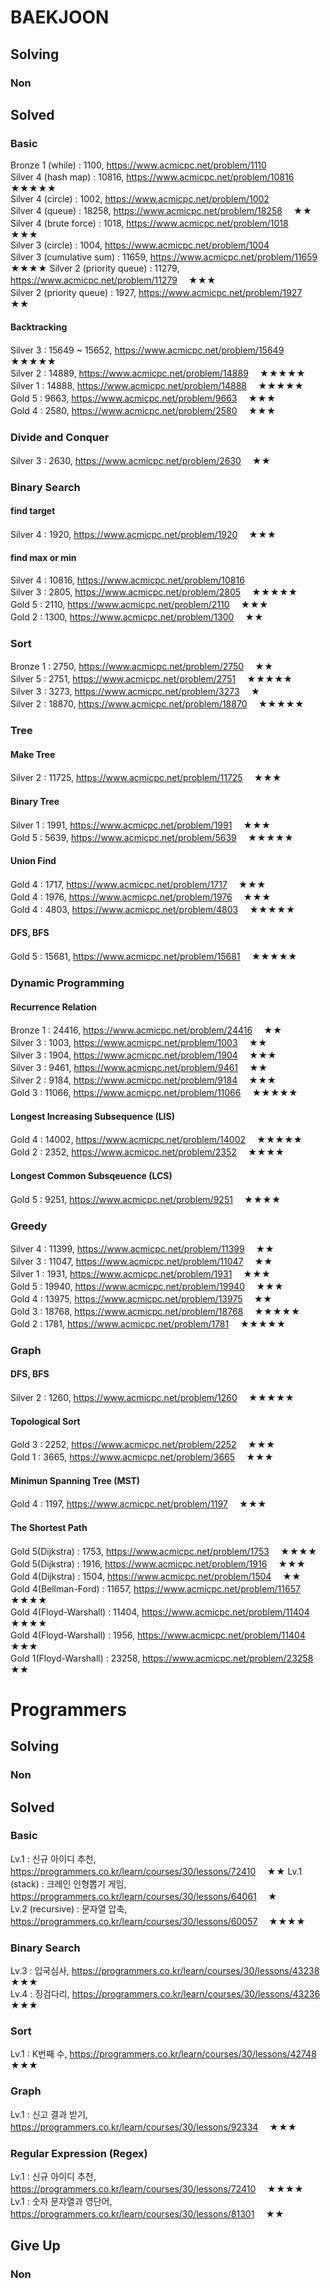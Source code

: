 # BAEKJOON

## Solving
### Non

## Solved
### Basic
Bronze 1 (while) : 1100, https://www.acmicpc.net/problem/1110  
Silver 4 (hash map) : 10816, https://www.acmicpc.net/problem/10816 　★★★★★  
Silver 4 (circle) : 1002, https://www.acmicpc.net/problem/1002  
Silver 4 (queue) : 18258, https://www.acmicpc.net/problem/18258 　★★  
Silver 4 (brute force) : 1018, https://www.acmicpc.net/problem/1018 　★★★  
Silver 3 (circle) : 1004, https://www.acmicpc.net/problem/1004  
Silver 3 (cumulative sum) : 11659, https://www.acmicpc.net/problem/11659 　★★★★
Silver 2 (priority queue) : 11279, https://www.acmicpc.net/problem/11279 　★★★  
Silver 2 (priority queue) : 1927, https://www.acmicpc.net/problem/1927 　★★

#### Backtracking
Silver 3 : 15649 ~ 15652, https://www.acmicpc.net/problem/15649 　★★★★★  
Silver 2 : 14889, https://www.acmicpc.net/problem/14889 　★★★★★  
Silver 1 : 14888, https://www.acmicpc.net/problem/14888 　★★★★★  
Gold 5 : 9663, https://www.acmicpc.net/problem/9663 　★★★  
Gold 4 : 2580, https://www.acmicpc.net/problem/2580 　★★★

### Divide and Conquer
Silver 3 : 2630, https://www.acmicpc.net/problem/2630 　★★

### Binary Search
#### find target
Silver 4 : 1920, https://www.acmicpc.net/problem/1920 　★★★

#### find max or min
Silver 4 : 10816, https://www.acmicpc.net/problem/10816  
Silver 3 : 2805, https://www.acmicpc.net/problem/2805 　★★★★★  
Gold 5 : 2110, https://www.acmicpc.net/problem/2110 　★★★  
Gold 2 : 1300, https://www.acmicpc.net/problem/1300 　★★

### Sort
Bronze 1 : 2750, https://www.acmicpc.net/problem/2750 　★★  
Silver 5 : 2751, https://www.acmicpc.net/problem/2751 　★★★★★  
Silver 3 : 3273, https://www.acmicpc.net/problem/3273 　★  
Silver 2 : 18870, https://www.acmicpc.net/problem/18870 　★★★★★

### Tree
#### Make Tree
Silver 2 : 11725, https://www.acmicpc.net/problem/11725 　★★★   

#### Binary Tree
Silver 1 : 1991, https://www.acmicpc.net/problem/1991 　★★★  
Gold 5 : 5639, https://www.acmicpc.net/problem/5639 　★★★★★

#### Union Find
Gold 4 : 1717, https://www.acmicpc.net/problem/1717 　★★★  
Gold 4 : 1976, https://www.acmicpc.net/problem/1976 　★★★  
Gold 4 : 4803, https://www.acmicpc.net/problem/4803 　★★★★★

#### DFS, BFS
Gold 5 : 15681, https://www.acmicpc.net/problem/15681 　★★★★★

### Dynamic Programming
#### Recurrence Relation
Bronze 1 : 24416, https://www.acmicpc.net/problem/24416 　★★   
Silver 3 : 1003, https://www.acmicpc.net/problem/1003 　★★  
Silver 3 : 1904, https://www.acmicpc.net/problem/1904 　★★★  
Silver 3 : 9461, https://www.acmicpc.net/problem/9461 　★★  
Silver 2 : 9184, https://www.acmicpc.net/problem/9184 　★★★  
Gold 3 : 11066, https://www.acmicpc.net/problem/11066 　★★★★★

#### Longest Increasing Subsequence (LIS)
Gold 4 : 14002, https://www.acmicpc.net/problem/14002 　★★★★★  
Gold 2 : 2352, https://www.acmicpc.net/problem/2352 　★★★★

#### Longest Common Subsqeuence (LCS)
Gold 5 : 9251, https://www.acmicpc.net/problem/9251 　★★★★

### Greedy
Silver 4 : 11399, https://www.acmicpc.net/problem/11399 　★★  
Silver 3 : 11047, https://www.acmicpc.net/problem/11047 　★★  
Silver 1 : 1931, https://www.acmicpc.net/problem/1931 　★★★   
Gold 5 : 19940, https://www.acmicpc.net/problem/19940 　★★★  
Gold 4 : 13975, https://www.acmicpc.net/problem/13975 　★★  
Gold 3 : 18768, https://www.acmicpc.net/problem/18768 　★★★★★  
Gold 2 : 1781, https://www.acmicpc.net/problem/1781 　★★★★★

### Graph
#### DFS, BFS
Silver 2 : 1260, https://www.acmicpc.net/problem/1260 　★★★★★  

#### Topological Sort
Gold 3 : 2252, https://www.acmicpc.net/problem/2252 　★★★    
Gold 1 : 3665, https://www.acmicpc.net/problem/3665 　★★★

#### Minimun Spanning Tree (MST)
Gold 4 : 1197, https://www.acmicpc.net/problem/1197 　★★★ 

#### The Shortest Path
Gold 5(Dijkstra) : 1753, https://www.acmicpc.net/problem/1753 　★★★★  
Gold 5(Dijkstra) : 1916, https://www.acmicpc.net/problem/1916 　★★★    
Gold 4(Dijkstra) : 1504, https://www.acmicpc.net/problem/1504 　★★  
Gold 4(Bellman-Ford) : 11657, https://www.acmicpc.net/problem/11657 　★★★★  
Gold 4(Floyd-Warshall) : 11404, https://www.acmicpc.net/problem/11404 　★★★★  
Gold 4(Floyd-Warshall) : 1956, https://www.acmicpc.net/problem/11404 　★★★  
Gold 1(Floyd-Warshall) : 23258, https://www.acmicpc.net/problem/23258 　★★

# Programmers
## Solving
### Non

## Solved
### Basic
Lv.1 : 신규 아이디 추천, https://programmers.co.kr/learn/courses/30/lessons/72410 　★★
Lv.1 (stack) : 크레인 인형뽑기 게임, https://programmers.co.kr/learn/courses/30/lessons/64061 　★  
Lv.2 (recursive) : 문자열 압축, https://programmers.co.kr/learn/courses/30/lessons/60057 　★★★★

### Binary Search
Lv.3 : 입국심사, https://programmers.co.kr/learn/courses/30/lessons/43238 　★★★  
Lv.4 : 징검다리, https://programmers.co.kr/learn/courses/30/lessons/43236 　★★★

### Sort
Lv.1 : K번째 수, https://programmers.co.kr/learn/courses/30/lessons/42748 　★★★

### Graph
Lv.1 : 신고 결과 받기, https://programmers.co.kr/learn/courses/30/lessons/92334 　★★★

### Regular Expression (Regex)
Lv.1 : 신규 아이디 추천, https://programmers.co.kr/learn/courses/30/lessons/72410 　★★★★  
Lv.1 : 숫자 문자열과 영단어, https://programmers.co.kr/learn/courses/30/lessons/81301 　★★

## Give Up
### Non